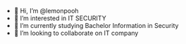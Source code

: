 - 👋 Hi, I’m @lemonpooh
- 👀 I’m interested in IT SECURITY
- 🌱 I’m currently studying Bachelor Information in Security
- 💞️ I’m looking to collaborate on IT company

<!---
lemonpooh/lemonpooh is a ✨ special ✨ repository because its `README.md` (this file) appears on your GitHub profile.
You can click the Preview link to take a look at your changes.
--->
